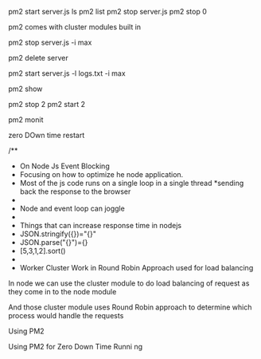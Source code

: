 pm2 start server.js
ls
pm2 list
pm2 stop server.js
pm2 stop 0

pm2 comes with cluster modules built in

pm2 stop server.js -i max

pm2 delete server

pm2 start server.js -l logs.txt -i max

pm2 show

pm2 stop 2
pm2 start 2

pm2 monit

zero DOwn time restart

/\*\*

- On Node Js Event Blocking
- Focusing on how to optimize he node application.
- Most of the js code runs on a single loop in a single thread
  \*sending back the response to the browser
-
- Node and event loop can joggle
-
- Things that can increase response time in nodejs
- JSON.stringify({})="{}"
- JSON.parse("{}")={}
- [5,3,1,2].sort()
-
- Worker Cluster Work in Round Robin Approach
  used for load balancing

In node we can use the cluster module to do load balancing of request
as they come in to the node module

And those cluster module uses Round Robin approach to determine which process would handle the requests

Using PM2

Using PM2 for Zero Down Time Runni ng
